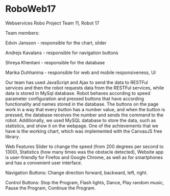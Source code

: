 # RoboWeb17
 
Webservices Robo Project
Team 11, Robot 17

Team members:

Edvin Jansson - responsible for the chart, slider

Andrejs Kavalans - responsible for navigation buttons

Shreya Khentani - responsible for the database

Marika Duhhanina - responsible for web and mobile responsiveness, UI


Our team has used JavaScript and Ajax to send the data to RESTFul services and then the robot requests data from the RESTFul services, while data is stored in MySql database. Robot behaves according to speed parameter configuration and pressed buttons that have according functionality and names stored in the database. The buttons on the page work in a way that every button has a number value, and when the button is pressed, the database receives the number and sends the command to the robot.  Additionally, we used MySQL database to store the data, such as statistics, and show it on the webpage. One of the achievements that we have is the working chart, which was implemented with the CanvasJS free library. 


Web Features
Slider to change the speed (from 200 degrees per second to 1300),
Statistics (how many times was the obstacle detected),
Website app is user-friendly for Firefox and Google Chrome, as well as for smartphones and has a convenient user interface.

Navigation Buttons:
Change direction forward, backward, left, right.

Control Buttons:
Stop the Program,
Flash lights,
Dance,
Play random music,
Pause the Program,
Continue the Program.
